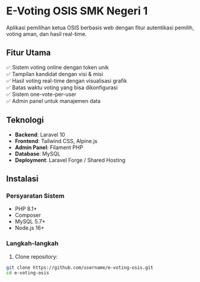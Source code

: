 # E-Voting OSIS SMK Negeri 1

Aplikasi pemilihan ketua OSIS berbasis web dengan fitur autentikasi pemilih, voting aman, dan hasil real-time.

## Fitur Utama

✅ Sistem voting online dengan token unik  
✅ Tampilan kandidat dengan visi & misi  
✅ Hasil voting real-time dengan visualisasi grafik  
✅ Batas waktu voting yang bisa dikonfigurasi  
✅ Sistem one-vote-per-user  
✅ Admin panel untuk manajemen data  

## Teknologi

- **Backend**: Laravel 10
- **Frontend**: Tailwind CSS, Alpine.js
- **Admin Panel**: Filament PHP
- **Database**: MySQL
- **Deployment**: Laravel Forge / Shared Hosting

## Instalasi

### Persyaratan Sistem
- PHP 8.1+
- Composer
- MySQL 5.7+
- Node.js 16+

### Langkah-langkah
1. Clone repository:
```bash
git clone https://github.com/username/e-voting-osis.git
cd e-voting-osis
